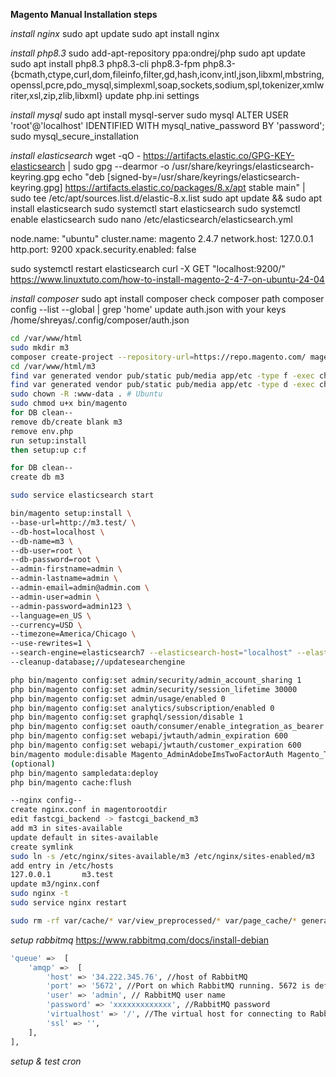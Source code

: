**Magento Manual Installation steps**

*install nginx*
sudo apt update
sudo apt install nginx

*install php8.3*
sudo add-apt-repository ppa:ondrej/php
sudo apt update
sudo apt install php8.3 php8.3-cli php8.3-fpm php8.3-{bcmath,ctype,curl,dom,fileinfo,filter,gd,hash,iconv,intl,json,libxml,mbstring,openssl,pcre,pdo_mysql,simplexml,soap,sockets,sodium,spl,tokenizer,xmlwriter,xsl,zip,zlib,libxml}
update php.ini settings

*install mysql*
sudo apt install mysql-server
sudo mysql
ALTER USER 'root'@'localhost' IDENTIFIED WITH mysql_native_password BY 'password';
sudo mysql_secure_installation

*install elasticsearch*
wget -qO - https://artifacts.elastic.co/GPG-KEY-elasticsearch | sudo gpg --dearmor -o /usr/share/keyrings/elasticsearch-keyring.gpg
echo "deb [signed-by=/usr/share/keyrings/elasticsearch-keyring.gpg] https://artifacts.elastic.co/packages/8.x/apt stable main" | sudo tee /etc/apt/sources.list.d/elastic-8.x.list
sudo apt update && sudo apt install elasticsearch
sudo systemctl start elasticsearch
sudo systemctl enable elasticsearch
sudo nano /etc/elasticsearch/elasticsearch.yml
<!-- ----- -->
node.name: "ubuntu"
cluster.name: magento 2.4.7
network.host: 127.0.0.1
http.port: 9200
xpack.security.enabled: false
<!-- ----- -->
sudo systemctl restart elasticsearch 
curl -X GET "localhost:9200/"
https://www.linuxtuto.com/how-to-install-magento-2-4-7-on-ubuntu-24-04

*install composer*
sudo apt install composer
check composer path
composer config --list --global | grep 'home'
update auth.json with your keys
/home/shreyas/.config/composer/auth.json

```sh
cd /var/www/html
sudo mkdir m3
composer create-project --repository-url=https://repo.magento.com/ magento/project-enterprise-edition m3
cd /var/www/html/m3
find var generated vendor pub/static pub/media app/etc -type f -exec chmod g+w {} +
find var generated vendor pub/static pub/media app/etc -type d -exec chmod g+ws {} +
sudo chown -R :www-data . # Ubuntu
sudo chmod u+x bin/magento
for DB clean--
remove db/create blank m3
remove env.php
run setup:install
then setup:up c:f

for DB clean--
create db m3

sudo service elasticsearch start

bin/magento setup:install \
--base-url=http://m3.test/ \
--db-host=localhost \
--db-name=m3 \
--db-user=root \
--db-password=root \
--admin-firstname=admin \
--admin-lastname=admin \
--admin-email=admin@admin.com \
--admin-user=admin \
--admin-password=admin123 \
--language=en_US \
--currency=USD \
--timezone=America/Chicago \
--use-rewrites=1 \
--search-engine=elasticsearch7 --elasticsearch-host="localhost" --elasticsearch-port=9200 \
--cleanup-database;//updatesearchengine

php bin/magento config:set admin/security/admin_account_sharing 1
php bin/magento config:set admin/security/session_lifetime 30000
php bin/magento config:set admin/usage/enabled 0
php bin/magento config:set analytics/subscription/enabled 0
php bin/magento config:set graphql/session/disable 1
php bin/magento config:set oauth/consumer/enable_integration_as_bearer 1
php bin/magento config:set webapi/jwtauth/admin_expiration 600
php bin/magento config:set webapi/jwtauth/customer_expiration 600
bin/magento module:disable Magento_AdminAdobeImsTwoFactorAuth Magento_TwoFactorAuth
(optional)
php bin/magento sampledata:deploy
php bin/magento cache:flush

--nginx config--
create nginx.conf in magentorootdir
edit fastcgi_backend -> fastcgi_backend_m3
add m3 in sites-available
update default in sites-available
create symlink
sudo ln -s /etc/nginx/sites-available/m3 /etc/nginx/sites-enabled/m3
add entry in /etc/hosts
127.0.0.1       m3.test
update m3/nginx.conf
sudo nginx -t
sudo service nginx restart

sudo rm -rf var/cache/* var/view_preprocessed/* var/page_cache/* generated/* pub/static/frontend/* pub/static/adminhtml/* && sudo php bin/magento setup:up && sudo php bin/magento s:d:c && sudo php bin/magento s:s:d -f &&  sudo php bin/magento cache:c && sudo php bin/magento cache:f
```
*setup rabbitmq*
https://www.rabbitmq.com/docs/install-debian
```sh
'queue' =>  [
    'amqp' =>  [
        'host' => '34.222.345.76', //host of RabbitMQ
        'port' => '5672', //Port on which RabbitMQ running. 5672 is default port
        'user' => 'admin', // RabbitMQ user name
        'password' => 'xxxxxxxxxxxxx', //RabbitMQ password
        'virtualhost' => '/', //The virtual host for connecting to RabbitMQ. The default is /.
        'ssl' => '',
    ],
],
```
*setup & test cron*